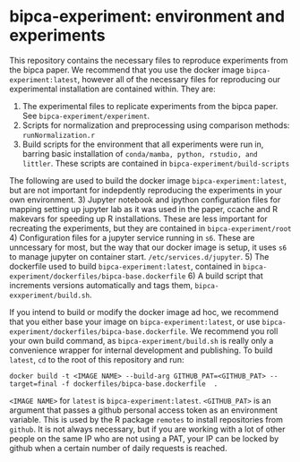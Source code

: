 # bipca-experiment: environment and experiments

This repository contains the necessary files to reproduce experiments from the bipca paper. We recommend that you use the docker image `bipca-experiment:latest`, however all of the necessary files for reproducing our experimental installation are contained within. They are:

1) The experimental files to replicate experiments from the bipca paper. See `bipca-experiment/experiment`.
2) Scripts for normalization and preprocessing using comparison methods: `runNormalization.r`
2) Build scripts for the environment that all experiments were run in, barring basic installation of `conda/mamba, python, rstudio, and littler`. These scripts are contained in `bipca-experiment/build-scripts`


The following are used to build the docker image `bipca-experiment:latest`, but are not important for indepdently reproducing the experiments in your own environment. 
3) Jupyter notebook and ipython configuration files for mapping setting up jupyter lab as it was used in the paper, ccache and R makevars for speeding up R installations. These are less important for recreating the experiments, but they are contained in `bipca-experiment/root`
4) Configuration files for a jupyter service running in `s6`. These are unncessary for most, but the way that our docker image is setup, it uses `s6` to manage jupyter on container start. `/etc/services.d/jupyter`.
5) The dockerfile used to build `bipca-experiment:latest`, contained in `bipca-experiment/dockerfiles/bipca-base.dockerfile`
6) A build script that increments versions automatically and tags them, `bipca-exxperiment/build.sh`.

If you intend to build or modify the docker image ad hoc, we recommend that you either base your image on `bipca-experiment:latest`, or use `bipca-experiment/dockerfiles/bipca-base.dockerfile`. We recommend you roll your own build command, as `bipca-experiment/build.sh` is really only a convenience wrapper for internal development and publishing. To build `latest`, `cd` to the root of this repository and run:

`docker build -t <IMAGE NAME> --build-arg GITHUB_PAT=<GITHUB_PAT> --target=final -f dockerfiles/bipca-base.dockerfile  . `

`<IMAGE NAME>` for `latest` is `bipca-experiment:latest`. `<GITHUB_PAT>` is an argument that passes a github personal access token as an environment variable. This is used by the R package `remotes` to install repositories from `github`. It is not always necessary, but if you are working with a lot of other people on the same IP who are not using a PAT, your IP can be locked by github when a certain number of daily requests is reached.
